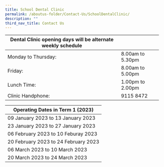 ```yaml
---
title: School Dental Clinic
permalink: /aboutus-folder/Contact-Us/SchoolDentalClinic/
description: ""
third_nav_title: Contact Us
---
```

|**Dental Clinic opening days will be alternate weekly schedule** |  |
| -------- | -------- |
| Monday to Thursday:     | 8.00am to 5.30pm |   
| Friday:  | 8.00am to 5.00pm | 
| Lunch Time:| 1.00pm to 2.00pm |   
| Clinic Handphone:    | 9115 8472 |



| **Operating Dates in Term 1 (2023)** |
| -------- |
| 09 January 2023 to 13 January 2023 | 
| 23 January 2023 to 27 January 2023 |
| 06 February 2023 to 10 Feburay 2023 |
| 20 February 2023 to 24 February 2023 |
| 06 March 2023 to 10 March 2023 |
| 20 March 2023 to 24 March 2023 |


